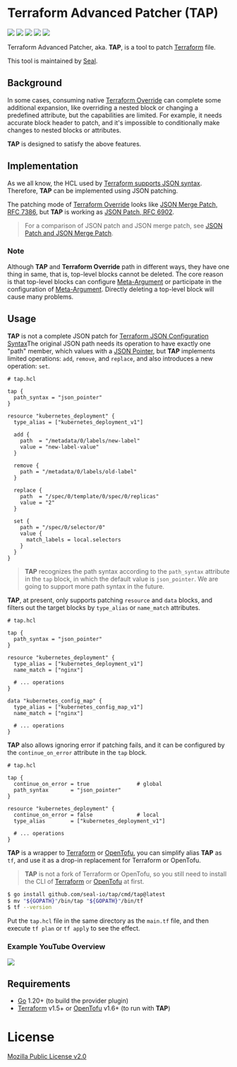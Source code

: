 # Terraform Advanced Patcher (TAP)

[![](https://goreportcard.com/badge/github.com/seal-io/tap)](https://goreportcard.com/report/github.com/seal-io/tap)
[![](https://img.shields.io/github/actions/workflow/status/seal-io/tap/ci.yml?label=ci)](https://github.com/seal-io/tap/actions)
[![](https://img.shields.io/github/v/tag/seal-io/tap?label=release)](https://github.com/seal-io/tap/releases)
[![](https://img.shields.io/github/downloads/seal-io/tap/total)](https://github.com/seal-io/tap/releases)
[![](https://img.shields.io/github/license/seal-io/tap?label=license)](https://github.com/seal-io/tap#license)

Terraform Advanced Patcher, aka. **TAP**, is a tool to patch [Terraform](https://www.terraform.io/) file.

This tool is maintained by [Seal](https://github.com/seal-io).

## Background

In some cases, consuming native [Terraform Override](https://developer.hashicorp.com/terraform/language/files/override)
can complete some additional expansion, like overriding a nested block or changing a predefined attribute, but the
capabilities are limited. For example, it needs accurate block header to patch, and it's impossible to conditionally
make changes to nested blocks or attributes.

**TAP** is designed to satisfy the above features.

## Implementation

As we all know, the HCL used
by [Terraform supports JSON syntax](https://github.com/hashicorp/hcl/blob/main/json/spec.md). Therefore, **TAP** can be
implemented using JSON patching.

The patching mode of [Terraform Override](https://developer.hashicorp.com/terraform/language/files/override) looks
like [JSON Merge Patch, RFC 7386](https://datatracker.ietf.org/doc/html/rfc7386), but **TAP** is working
as [JSON Patch, RFC 6902](https://datatracker.ietf.org/doc/html/rfc6902).
> For a comparison of JSON patch and JSON merge patch,
> see [JSON Patch and JSON Merge Patch](https://erosb.github.io/post/json-patch-vs-merge-patch/).

### Note

Although **TAP** and **Terraform Override** path in different ways, they have one thing in same, that is, top-level
blocks cannot be deleted. The core reason is that top-level blocks can
configure [Meta-Argument](https://developer.hashicorp.com/terraform/language/meta-arguments/count) or participate in the
configuration of [Meta-Argument](https://developer.hashicorp.com/terraform/language/meta-arguments/depends_on). Directly
deleting a top-level block will cause many problems.

## Usage

**TAP** is not a complete JSON patch
for [Terraform JSON Configuration Syntax](https://developer.hashicorp.com/terraform/language/syntax/json)The original
JSON path needs its operation to have exactly one "path" member, which values with
a [JSON Pointer](https://datatracker.ietf.org/doc/html/rfc6901), but **TAP** implements limited
operations: `add`, `remove`, and `replace`, and also introduces a new operation: `set`.

```hcl
# tap.hcl

tap {
  path_syntax = "json_pointer"
}

resource "kubernetes_deployment" {
  type_alias = ["kubernetes_deployment_v1"]

  add {
    path  = "/metadata/0/labels/new-label"
    value = "new-label-value"
  }

  remove {
    path = "/metadata/0/labels/old-label"
  }

  replace {
    path  = "/spec/0/template/0/spec/0/replicas"
    value = "2"
  }

  set {
    path = "/spec/0/selector/0"
    value {
      match_labels = local.selectors
    }
  }
}
```

> **TAP** recognizes the path syntax according to the `path_syntax` attribute in the `tap` block, in which the default
> value is `json_pointer`. We are going to support more path syntax in the future.

**TAP**, at present, only supports patching `resource` and `data` blocks, and filters out the target blocks
by `type_alias` or `name_match` attributes.

```hcl
# tap.hcl

tap {
  path_syntax = "json_pointer"
}

resource "kubernetes_deployment" {
  type_alias = ["kubernetes_deployment_v1"]
  name_match = ["nginx"]

  # ... operations
}

data "kubernetes_config_map" {
  type_alias = ["kubernetes_config_map_v1"]
  name_match = ["nginx"]

  # ... operations
}
```

**TAP** also allows ignoring error if patching fails, and it can be configured by the `continue_on_error` attribute in
the `tap` block.

```hcl
# tap.hcl

tap {
  continue_on_error = true               # global
  path_syntax       = "json_pointer"
}

resource "kubernetes_deployment" {
  continue_on_error = false              # local
  type_alias        = ["kubernetes_deployment_v1"]

  # ... operations
}
```

**TAP** is a wrapper to [Terraform](https://www.terraform.io/) or [OpenTofu](https://opentofu.org/), you can simplify
alias **TAP** as `tf`, and use it as a drop-in replacement for Terraform or OpenTofu.
> **TAP** is not a fork of Terraform or OpenTofu, so you still need to install the CLI
> of [Terraform](https://developer.hashicorp.com/terraform/install)
> or [OpenTofu](https://opentofu.org/docs/intro/install)
> at first.

```bash
$ go install github.com/seal-io/tap/cmd/tap@latest
$ mv "${GOPATH}"/bin/tap "${GOPATH}"/bin/tf
$ tf --version
```

Put the `tap.hcl` file in the same directory as the `main.tf` file, and then execute `tf plan` or `tf apply` to see the
effect.

### Example YouTube Overview

[![](https://img.youtube.com/vi/hk-uvKwsDPs/maxresdefault.jpg)](https://www.youtube.com/watch?v=hk-uvKwsDPs)

## Requirements

- [Go](https://golang.org/doc/install) 1.20+ (to build the provider plugin)
- [Terraform](https://www.terraform.io/) v1.5+ or [OpenTofu](https://opentofu.org/) v1.6+ (to run with **TAP**)

# License

[Mozilla Public License v2.0](./LICENSE)
